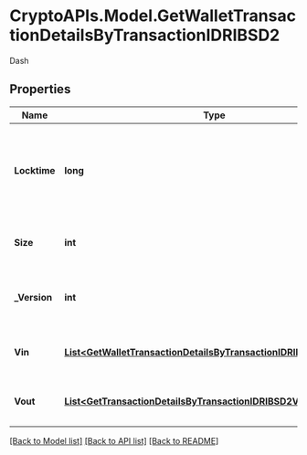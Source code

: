 # CryptoAPIs.Model.GetWalletTransactionDetailsByTransactionIDRIBSD2
Dash

## Properties

Name | Type | Description | Notes
------------ | ------------- | ------------- | -------------
**Locktime** | **long** | Represents the time at which a particular transaction can be added to the blockchain. | 
**Size** | **int** | Represents the total size of this transaction. | 
**_Version** | **int** | Represents the transaction version number. | 
**Vin** | [**List&lt;GetWalletTransactionDetailsByTransactionIDRIBSD2VinInner&gt;**](GetWalletTransactionDetailsByTransactionIDRIBSD2VinInner.md) | Object Array representation of transaction inputs | 
**Vout** | [**List&lt;GetTransactionDetailsByTransactionIDRIBSD2VoutInner&gt;**](GetTransactionDetailsByTransactionIDRIBSD2VoutInner.md) | Object Array representation of transaction outputs | 

[[Back to Model list]](../README.md#documentation-for-models) [[Back to API list]](../README.md#documentation-for-api-endpoints) [[Back to README]](../README.md)

